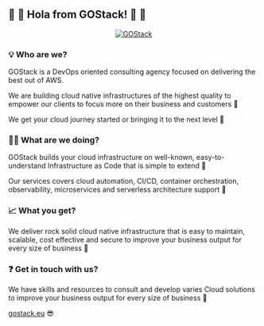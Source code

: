 ## 👋 👋 Hola from GOStack! 👋 👋
<div align="center">
  
[![GOStack](https://gostack.eu/static/media/logo.bfd0aab1.png?style=centerme)](https://gostack.eu)

</div>

### 💡 Who are we?

GOStack is a DevOps oriented consulting agency focused on delivering the best out of AWS.

We are building cloud native infrastructures of the highest quality to empower our clients to focus more on their business and customers :money_with_wings:

We get your cloud journey started or bringing it to the next level :crossed_fingers:

### 🧑‍💻 What are we doing?

GOStack builds your cloud infrastructure on well-known, easy-to-understand Infrastructure as Code that is simple to extend 🚀

Our services covers cloud automation, CI/CD, container orchestration, observability, microservices and serverless architecture support :muscle:

### 📈 What you get?

We deliver rock solid cloud native infrastructure that is easy to maintain, scalable, cost effective and secure to improve your business output for every size of business  🚀

### ❓ Get in touch with us?

We have skills and resources to consult and develop varies Cloud solutions to improve your business output for every size of business :monocle_face:

[gostack.eu](https://gostack.eu) :sunglasses:
